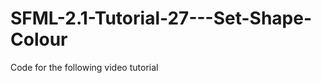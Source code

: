 SFML-2.1-Tutorial-27---Set-Shape-Colour
=======================================

Code for the following video tutorial 
